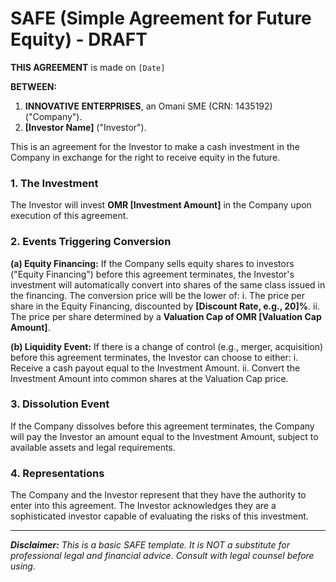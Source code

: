 # SAFE (Simple Agreement for Future Equity) - DRAFT

**THIS AGREEMENT** is made on `[Date]`

**BETWEEN:**

1.  **INNOVATIVE ENTERPRISES**, an Omani SME (CRN: 1435192) ("Company").
2.  **[Investor Name]** ("Investor").

This is an agreement for the Investor to make a cash investment in the Company in exchange for the right to receive equity in the future.

### 1. The Investment
The Investor will invest **OMR [Investment Amount]** in the Company upon execution of this agreement.

### 2. Events Triggering Conversion

**(a) Equity Financing:** If the Company sells equity shares to investors ("Equity Financing") before this agreement terminates, the Investor's investment will automatically convert into shares of the same class issued in the financing. The conversion price will be the lower of:
    i. The price per share in the Equity Financing, discounted by **[Discount Rate, e.g., 20]%**.
    ii. The price per share determined by a **Valuation Cap of OMR [Valuation Cap Amount]**.

**(b) Liquidity Event:** If there is a change of control (e.g., merger, acquisition) before this agreement terminates, the Investor can choose to either:
    i. Receive a cash payout equal to the Investment Amount.
    ii. Convert the Investment Amount into common shares at the Valuation Cap price.

### 3. Dissolution Event
If the Company dissolves before this agreement terminates, the Company will pay the Investor an amount equal to the Investment Amount, subject to available assets and legal requirements.

### 4. Representations
The Company and the Investor represent that they have the authority to enter into this agreement. The Investor acknowledges they are a sophisticated investor capable of evaluating the risks of this investment.

---
***Disclaimer:** This is a basic SAFE template. It is NOT a substitute for professional legal and financial advice. Consult with legal counsel before using.*
